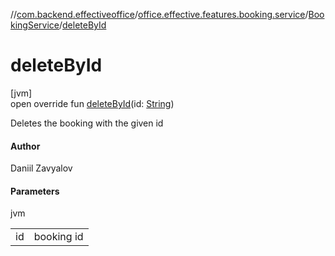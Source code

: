 //[com.backend.effectiveoffice](../../../index.md)/[office.effective.features.booking.service](../index.md)/[BookingService](index.md)/[deleteById](delete-by-id.md)

# deleteById

[jvm]\
open override fun [deleteById](delete-by-id.md)(id: [String](https://kotlinlang.org/api/latest/jvm/stdlib/kotlin/-string/index.html))

Deletes the booking with the given id

#### Author

Daniil Zavyalov

#### Parameters

jvm

| | |
|---|---|
| id | booking id |
